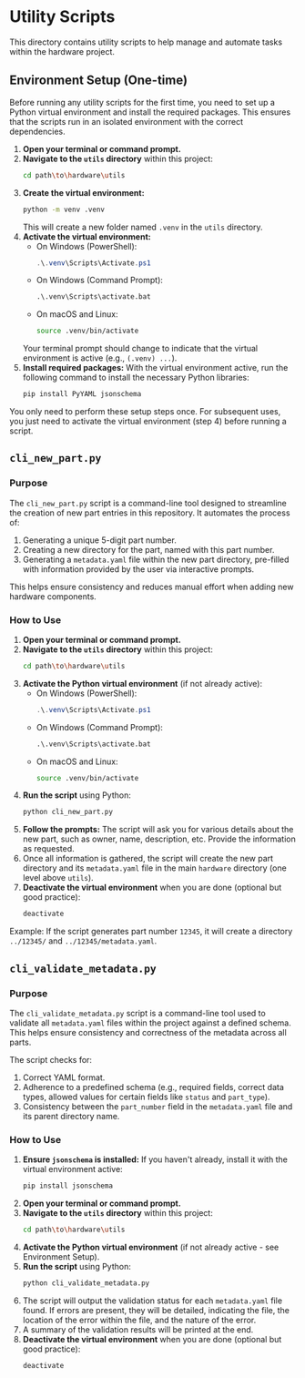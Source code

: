 # Utility Scripts

This directory contains utility scripts to help manage and automate tasks within the hardware project.

## Environment Setup (One-time)

Before running any utility scripts for the first time, you need to set up a Python virtual environment and install the required packages. This ensures that the scripts run in an isolated environment with the correct dependencies.

1.  **Open your terminal or command prompt.**
2.  **Navigate to the `utils` directory** within this project:
    ```sh
    cd path\to\hardware\utils
    ```
3.  **Create the virtual environment:**
    ```sh
    python -m venv .venv
    ```
    This will create a new folder named `.venv` in the `utils` directory.
4.  **Activate the virtual environment:**
    *   On Windows (PowerShell):
        ```powershell
        .\.venv\Scripts\Activate.ps1
        ```
    *   On Windows (Command Prompt):
        ```cmd
        .\.venv\Scripts\activate.bat
        ```
    *   On macOS and Linux:
        ```sh
        source .venv/bin/activate
        ```
    Your terminal prompt should change to indicate that the virtual environment is active (e.g., `(.venv) ...`).
5.  **Install required packages:**
    With the virtual environment active, run the following command to install the necessary Python libraries:
    ```sh
    pip install PyYAML jsonschema
    ```

You only need to perform these setup steps once. For subsequent uses, you just need to activate the virtual environment (step 4) before running a script.

## `cli_new_part.py`

### Purpose

The `cli_new_part.py` script is a command-line tool designed to streamline the creation of new part entries in this repository. It automates the process of:

1.  Generating a unique 5-digit part number.
2.  Creating a new directory for the part, named with this part number.
3.  Generating a `metadata.yaml` file within the new part directory, pre-filled with information provided by the user via interactive prompts.

This helps ensure consistency and reduces manual effort when adding new hardware components.

### How to Use

1.  **Open your terminal or command prompt.**
2.  **Navigate to the `utils` directory** within this project:
    ```sh
    cd path\to\hardware\utils
    ```
3.  **Activate the Python virtual environment** (if not already active):
    *   On Windows (PowerShell):
        ```powershell
        .\.venv\Scripts\Activate.ps1
        ```
    *   On Windows (Command Prompt):
        ```cmd
        .\.venv\Scripts\activate.bat
        ```
    *   On macOS and Linux:
        ```sh
        source .venv/bin/activate
        ```
4.  **Run the script** using Python:
    ```sh
    python cli_new_part.py
    ```
5.  **Follow the prompts:** The script will ask you for various details about the new part, such as owner, name, description, etc. Provide the information as requested.
6.  Once all information is gathered, the script will create the new part directory and its `metadata.yaml` file in the main `hardware` directory (one level above `utils`).
7.  **Deactivate the virtual environment** when you are done (optional but good practice):
    ```sh
    deactivate
    ```

Example: If the script generates part number `12345`, it will create a directory `../12345/` and `../12345/metadata.yaml`.

## `cli_validate_metadata.py`

### Purpose

The `cli_validate_metadata.py` script is a command-line tool used to validate all `metadata.yaml` files within the project against a defined schema. This helps ensure consistency and correctness of the metadata across all parts.

The script checks for:
1.  Correct YAML format.
2.  Adherence to a predefined schema (e.g., required fields, correct data types, allowed values for certain fields like `status` and `part_type`).
3.  Consistency between the `part_number` field in the `metadata.yaml` file and its parent directory name.

### How to Use

1.  **Ensure `jsonschema` is installed:** If you haven't already, install it with the virtual environment active:
    ```sh
    pip install jsonschema
    ```
2.  **Open your terminal or command prompt.**
3.  **Navigate to the `utils` directory** within this project:
    ```sh
    cd path\to\hardware\utils
    ```
4.  **Activate the Python virtual environment** (if not already active - see Environment Setup).
5.  **Run the script** using Python:
    ```sh
    python cli_validate_metadata.py
    ```
6.  The script will output the validation status for each `metadata.yaml` file found. If errors are present, they will be detailed, indicating the file, the location of the error within the file, and the nature of the error.
7.  A summary of the validation results will be printed at the end.
8.  **Deactivate the virtual environment** when you are done (optional but good practice):
    ```sh
    deactivate
    ```
